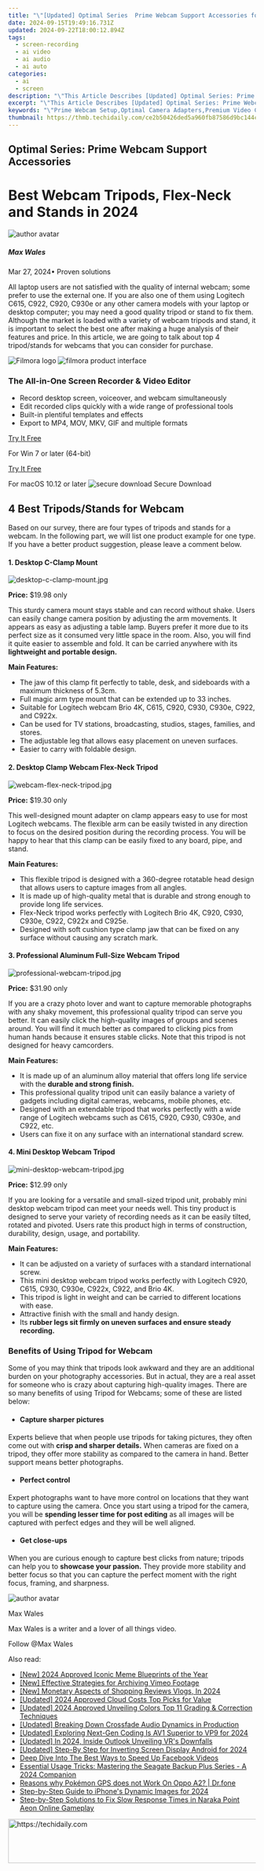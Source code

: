 ```yaml
---
title: "\"[Updated] Optimal Series  Prime Webcam Support Accessories for 2024\""
date: 2024-09-15T19:49:16.731Z
updated: 2024-09-22T18:00:12.894Z
tags: 
  - screen-recording
  - ai video
  - ai audio
  - ai auto
categories: 
  - ai
  - screen
description: "\"This Article Describes [Updated] Optimal Series: Prime Webcam Support Accessories for 2024\""
excerpt: "\"This Article Describes [Updated] Optimal Series: Prime Webcam Support Accessories for 2024\""
keywords: "\"Prime Webcam Setup,Optimal Camera Adapters,Premium Video Cam Gear,Superior Webcam Mods,Optimal Cam Compatibles,Top-Quality Webcam Tools,Elite Video Cameras Accessory\""
thumbnail: https://thmb.techidaily.com/ce2b50426ded5a960fb87586d9bc144c1e1a55defefae42789a30b646b9173fc.jpeg
---
```


## Optimal Series: Prime Webcam Support Accessories

# Best Webcam Tripods, Flex-Neck and Stands in 2024
![author avatar](https://images.wondershare.com/filmora/article-images/max-wales-author.jpg)

##### Max Wales

 Mar 27, 2024• Proven solutions

All laptop users are not satisfied with the quality of internal webcam; some prefer to use the external one. If you are also one of them using Logitech C615, C922, C920, C930e or any other camera models with your laptop or desktop computer; you may need a good quality tripod or stand to fix them. Although the market is loaded with a variety of webcam tripods and stand, it is important to select the best one after making a huge analysis of their features and price. In this article, we are going to talk about top 4 tripod/stands for webcams that you can consider for purchase.

![Filmora logo](https://images.wondershare.com/filmora/logo_icon/wondershare-filmora-logo-horizontal.png) ![filmora product interface](https://images.wondershare.com/filmora/images/common/filmora-product-banner.png)

### The All-in-One Screen Recorder & Video Editor

* Record desktop screen, voiceover, and webcam simultaneously
* Edit recorded clips quickly with a wide range of professional tools
* Built-in plentiful templates and effects
* Export to MP4, MOV, MKV, GIF and multiple formats

[Try It Free](https://tools.techidaily.com/wondershare/filmora/download/)

For Win 7 or later (64-bit)

[Try It Free](https://tools.techidaily.com/wondershare/filmora/download/)

For macOS 10.12 or later ![secure download](https://static.wondershare.com/images-filmora/images/common/securety.svg) Secure Download

## 4 Best Tripods/Stands for Webcam

Based on our survey, there are four types of tripods and stands for a webcam. In the following part, we will list one product example for one type. If you have a better product suggestion, please leave a comment below.

#### 1\. Desktop C-Clamp Mount
![desktop-c-clamp-mount.jpg](https://images.wondershare.com/filmora/article-images/desktop-c-clamp-mount.jpg)

**Price:** $19.98 only

This sturdy camera mount stays stable and can record without shake. Users can easily change camera position by adjusting the arm movements. It appears as easy as adjusting a table lamp. Buyers prefer it more due to its perfect size as it consumed very little space in the room. Also, you will find it quite easier to assemble and fold. It can be carried anywhere with its **lightweight and portable design.**

**Main Features:**

* The jaw of this clamp fit perfectly to table, desk, and sideboards with a maximum thickness of 5.3cm.
* Full magic arm type mount that can be extended up to 33 inches.
* Suitable for Logitech webcam Brio 4K, C615, C920, C930, C930e, C922, and C922x.
* Can be used for TV stations, broadcasting, studios, stages, families, and stores.
* The adjustable leg that allows easy placement on uneven surfaces.
* Easier to carry with foldable design.

#### 2\. Desktop Clamp Webcam Flex-Neck Tripod
![webcam-flex-neck-tripod.jpg](https://images.wondershare.com/filmora/article-images/webcam-flex-neck-tripod.jpg)

**Price:** $19.30 only

This well-designed mount adapter on clamp appears easy to use for most Logitech webcams. The flexible arm can be easily twisted in any direction to focus on the desired position during the recording process. You will be happy to hear that this clamp can be easily fixed to any board, pipe, and stand.

**Main Features:**

* This flexible tripod is designed with a 360-degree rotatable head design that allows users to capture images from all angles.
* It is made up of high-quality metal that is durable and strong enough to provide long life services.
* Flex-Neck tripod works perfectly with Logitech Brio 4K, C920, C930, C930e, C922, C922x and C925e.
* Designed with soft cushion type clamp jaw that can be fixed on any surface without causing any scratch mark.

#### 3\. Professional Aluminum Full-Size Webcam Tripod
![professional-webcam-tripod.jpg](https://images.wondershare.com/filmora/article-images/professional-webcam-tripod.jpg)

**Price:** $31.90 only

If you are a crazy photo lover and want to capture memorable photographs with any shaky movement, this professional quality tripod can serve you better. It can easily click the high-quality images of groups and scenes around. You will find it much better as compared to clicking pics from human hands because it ensures stable clicks. Note that this tripod is not designed for heavy camcorders.

**Main Features:**

* It is made up of an aluminum alloy material that offers long life service with the **durable and strong finish.**
* This professional quality tripod unit can easily balance a variety of gadgets including digital cameras, webcams, mobile phones, etc.
* Designed with an extendable tripod that works perfectly with a wide range of Logitech webcams such as C615, C920, C930, C930e, and C922, etc.
* Users can fixe it on any surface with an international standard screw.

#### 4\. Mini Desktop Webcam Tripod
![mini-desktop-webcam-tripod.jpg](https://images.wondershare.com/filmora/article-images/mini-desktop-webcam-tripod.jpg)

**Price:** $12.99 only

If you are looking for a versatile and small-sized tripod unit, probably mini desktop webcam tripod can meet your needs well. This tiny product is designed to serve your variety of recording needs as it can be easily tilted, rotated and pivoted. Users rate this product high in terms of construction, durability, design, usage, and portability.

**Main Features:**

* It can be adjusted on a variety of surfaces with a standard international screw.
* This mini desktop webcam tripod works perfectly with Logitech C920, C615, C930, C930e, C922x, C922, and Brio 4K.
* This tripod is light in weight and can be carried to different locations with ease.
* Attractive finish with the small and handy design.
* Its **rubber legs sit firmly on uneven surfaces and ensure steady recording.**

### Benefits of Using Tripod for Webcam

Some of you may think that tripods look awkward and they are an additional burden on your photography accessories. But in actual, they are a real asset for someone who is crazy about capturing high-quality images. There are so many benefits of using Tripod for Webcams; some of these are listed below:

* #### Capture sharper pictures  

Experts believe that when people use tripods for taking pictures, they often come out with **crisp and sharper details.** When cameras are fixed on a tripod, they offer more stability as compared to the camera in hand. Better support means better photographs.

* #### Perfect control  

Expert photographs want to have more control on locations that they want to capture using the camera. Once you start using a tripod for the camera, you will be **spending lesser time for post editing** as all images will be captured with perfect edges and they will be well aligned.

* #### Get close-ups  

When you are curious enough to capture best clicks from nature; tripods can help you to **showcase your passion.** They provide more stability and better focus so that you can capture the perfect moment with the right focus, framing, and sharpness.

![author avatar](https://images.wondershare.com/filmora/article-images/max-wales-author.jpg)

Max Wales

Max Wales is a writer and a lover of all things video.

Follow @Max Wales


<ins class="adsbygoogle"
     style="display:block"
     data-ad-format="autorelaxed"
     data-ad-client="ca-pub-7571918770474297"
     data-ad-slot="1223367746"></ins>



<ins class="adsbygoogle"
     style="display:block"
     data-ad-client="ca-pub-7571918770474297"
     data-ad-slot="8358498916"
     data-ad-format="auto"
     data-full-width-responsive="true"></ins>


<span class="atpl-alsoreadstyle">Also read:</span>
<div><ul>
<li><a href="https://fox-helps.techidaily.com/new-2024-approved-iconic-meme-blueprints-of-the-year/"><u>[New] 2024 Approved Iconic Meme Blueprints of the Year</u></a></li>
<li><a href="https://screen-capture.techidaily.com/new-effective-strategies-for-archiving-vimeo-footage/"><u>[New] Effective Strategies for Archiving Vimeo Footage</u></a></li>
<li><a href="https://fox-links.techidaily.com/new-monetary-aspects-of-shopping-reviews-vlogs-in-2024/"><u>[New] Monetary Aspects of Shopping Reviews Vlogs, In 2024</u></a></li>
<li><a href="https://fox-helps.techidaily.com/updated-2024-approved-cloud-costs-top-picks-for-value/"><u>[Updated] 2024 Approved Cloud Costs Top Picks for Value</u></a></li>
<li><a href="https://fox-helps.techidaily.com/updated-2024-approved-unveiling-colors-top-11-grading-and-correction-techniques/"><u>[Updated] 2024 Approved Unveiling Colors Top 11 Grading & Correction Techniques</u></a></li>
<li><a href="https://extra-lessons.techidaily.com/updated-breaking-down-crossfade-audio-dynamics-in-production/"><u>[Updated] Breaking Down Crossfade Audio Dynamics in Production</u></a></li>
<li><a href="https://fox-helps.techidaily.com/updated-exploring-next-gen-coding-is-av1-superior-to-vp9-for-2024/"><u>[Updated] Exploring Next-Gen Coding Is AV1 Superior to VP9 for 2024</u></a></li>
<li><a href="https://fox-helps.techidaily.com/updated-in-2024-inside-outlook-unveiling-vrs-downfalls/"><u>[Updated] In 2024, Inside Outlook Unveiling VR's Downfalls</u></a></li>
<li><a href="https://fox-helps.techidaily.com/updated-step-by-step-for-inverting-screen-display-android-for-2024/"><u>[Updated] Step-By Step for Inverting Screen Display Android for 2024</u></a></li>
<li><a href="https://article-helps.techidaily.com/deep-dive-into-the-best-ways-to-speed-up-facebook-videos/"><u>Deep Dive Into The Best Ways to Speed Up Facebook Videos</u></a></li>
<li><a href="https://hardware-updates.techidaily.com/essential-usage-tricks-mastering-the-seagate-backup-plus-series-a-2024-companion/"><u>Essential Usage Tricks: Mastering the Seagate Backup Plus Series - A 2024 Companion</u></a></li>
<li><a href="https://android-pokemon-go.techidaily.com/reasons-why-pokemon-gps-does-not-work-on-oppo-a2-drfone-by-drfone-virtual-android/"><u>Reasons why Pokémon GPS does not Work On Oppo A2? | Dr.fone</u></a></li>
<li><a href="https://extra-guidance.techidaily.com/step-by-step-guide-to-iphones-dynamic-images-for-2024/"><u>Step-by-Step Guide to iPhone's Dynamic Images for 2024</u></a></li>
<li><a href="https://win-solutions.techidaily.com/step-by-step-solutions-to-fix-slow-response-times-in-naraka-point-aeon-online-gameplay/"><u>Step-by-Step Solutions to Fix Slow Response Times in Naraka Point Aeon Online Gameplay</u></a></li>
</ul></div>

<!-- affiliate ads begin -->
<a href="https://ephamedtechinc.pxf.io/c/5597632/2123511/26400" target="_top" id="2123511">
  <img src="//a.impactradius-go.com/display-ad/26400-2123511" border="0" alt="https://techidaily.com" width="728" height="90"/>
</a>
<img height="0" width="0" src="https://ephamedtechinc.pxf.io/i/5597632/2123511/26400" style="position:absolute;visibility:hidden;" border="0" />
<!-- affiliate ads end -->

